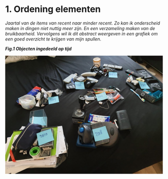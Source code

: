 # 1. Ordening elementen

_Jaartal van de items van recent naar minder recent. Zo kan ik onderscheid maken in dingen niet nuttig meer zijn. En een verzameling maken van de bruikbaarheid. Vervolgens wil ik dit   abstract weergeven in een grafiek om een goed overzicht te krijgen van mijn spullen._ 

 _**Fig.1 Objecten ingedeeld op tijd**_

![](../.gitbook/assets/whatsapp-image-2020-09-11-at-11.08.46.jpeg)

